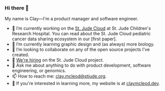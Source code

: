 ### Hi there 👋

My name is Clay—I'm a product manager and software engineer.

- 🔭 I’m currently working on the [St. Jude Cloud] at St. Jude Children's Research Hospital. You can read about the St. Jude Cloud pediatric cancer data sharing ecosystem in our [first paper].
- 🌱 I’m currently learning graphic design and (as always) more biology.
- 👥 I’m looking to collaborate on any of the open source projects I've created.
- 🤔 [We're hiring] on the St. Jude Cloud project.
- 💬 Ask me about anything to do with product development, software engineering, or genomics.
- 📫 How to reach me: [clay.mcleod@stjude.org](mailto:clay.mcleod@stjude.org).
- 🚀 If you're interested in learning more, my website is at [claymcleod.dev].

[seminal paper]: https://cancerdiscovery.aacrjournals.org/content/11/5/1082
[St. Jude Cloud]: https://stjude.cloud
[claymcleod.dev]: https://claymcleod.dev
[We're hiring]: https://claymcleod.dev/jobs
